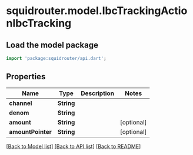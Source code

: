 # squidrouter.model.IbcTrackingActionIbcTracking

## Load the model package
```dart
import 'package:squidrouter/api.dart';
```

## Properties
Name | Type | Description | Notes
------------ | ------------- | ------------- | -------------
**channel** | **String** |  | 
**denom** | **String** |  | 
**amount** | **String** |  | [optional] 
**amountPointer** | **String** |  | [optional] 

[[Back to Model list]](../README.md#documentation-for-models) [[Back to API list]](../README.md#documentation-for-api-endpoints) [[Back to README]](../README.md)


